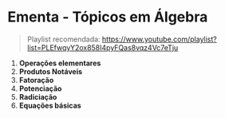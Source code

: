 # Ementa - Tópicos em Álgebra

> Playlist recomendada: https://www.youtube.com/playlist?list=PLEfwqyY2ox858I4pyFQas8vqz4Vc7eTju

1. **Operações elementares**
2. **Produtos Notáveis**
3. **Fatoração**
4. **Potenciação**
5. **Radiciação**
6. **Equações básicas**
